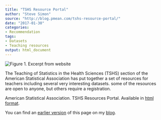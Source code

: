 ```yaml
---
title: "TSHS Resource Portal"
author: "Steve Simon"
source: "http://blog.pmean.com/tshs-resource-portal/"
date: "2017-01-30"
categories:
- Recommendation
tags:
- Datasets
- Teaching resources
output: html_document
---
```


![Figure 1. Excerpt from website](http://www.pmean.com/new-images/17/tshs-resource-portal01.png)

<div class="notes">

The Teaching of Statistics in the Health Sciences (TSHS) section of the American Statistical Association has put together a set of resources for teachers including several very interesting datasets. some of the resources are open to anyone, but others require a registration.

American Statistical Association. TSHS Resources Portal. Available in [html format][asa1].

You can find an [earlier version][sim1] of this page on my [blog][sim2].

[sim1]: http://blog.pmean.com/tshs-resource-portal/
[sim2]: http://blog.pmean.com

[asa1]: https://www.causeweb.org/tshs/

</div>